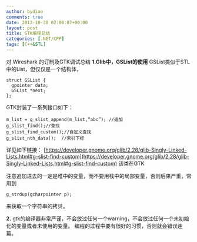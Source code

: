 ```yaml
---
author: bydiao
comments: true
date: 2013-10-30 02:08:07+00:00
layout: post
title: GTK编程总结
categories: [.NET/CPP]
tags: [C++&STL]
---
```


对 Wireshark 的订制及GTK调试总结
**1.Glib中，GSList的使用**
GSList类似于STL中的List，但仅仅是一个结构体，


	struct GSList {
	  gpointer data;
	  GSList *next;
	};



GTK封装了一系列接口如下：


	m_list = g_slist_append(m_list,“abc”); //追加
	g_slist_find();//查找
	g_slist_find_custom();//自定义查找
	g_slist_nth_data();  //索引下标


详见如下链接：
[https://developer.gnome.org/glib/2.28/glib-Singly-Linked-Lists.html#g-slist-find-custom](https://developer.gnome.org/glib/2.28/glib-Singly-Linked-Lists.html#g-slist-find-custom)
该类在GTK

注意追加进去的一定是堆中的变量，而不要用栈中的局部变量，否则后果严重，常用到

	g_strdup(gcharpointer p);

来获取一个字符串的拷贝。

**2.**
gtk的编译器非常严谨，不会放过任何一个warning，不会放过任何一个未初始化的变量或者未使用的变量。
编程的过程中要有很好的习惯，否则就会错误连篇。
